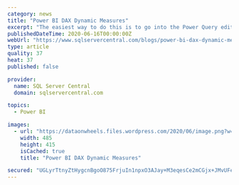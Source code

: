 ```yaml
---
category: news
title: "Power BI DAX Dynamic Measures"
excerpt: "The easiest way to do this is to go into the Power Query editor and use the “Enter Data” option. Make sure that your options are exactly as you’d like them displayed for your end users and a ..."
publishedDateTime: 2020-06-16T00:00:00Z
webUrl: "https://www.sqlservercentral.com/blogs/power-bi-dax-dynamic-measures"
type: article
quality: 37
heat: 37
published: false

provider:
  name: SQL Server Central
  domain: sqlservercentral.com

topics:
  - Power BI

images:
  - url: "https://dataonwheels.files.wordpress.com/2020/06/image.png?w=485"
    width: 485
    height: 415
    isCached: true
    title: "Power BI DAX Dynamic Measures"

secured: "UGLyrTtnyZtHygcnBgoO875FrjuIn1npxO3AJay+M3eqesCe2mCGjx+JMvUFeF+jWan3WrSaS/mJ76IdDb+bVtKkwCPybFvnyzaUcamGDDrxOUxzkIg87Oyi6Vrkw4hRhJKdFSrqBV7QkWH+DcbAYIPTl9GX+b7UOXvNacYNU2LtUdiBNUG1oMmbXjODDRyopllFVoJ5RBSI+gIwBT4TTHtjPA3tJnxbDUWLEq9rmLiWE7wzXfoSlIw5TdDlrX2cz6S0uieWsJBc2qlwLnDrQeHvZAPYMkc8FfetKfV89u8DdKO3FVE4MomFjbqTGQCJg29yr43vXfQtJIpqLk+d9g==;HXMPsIPqWH7SfB1pw1COag=="
---
```


